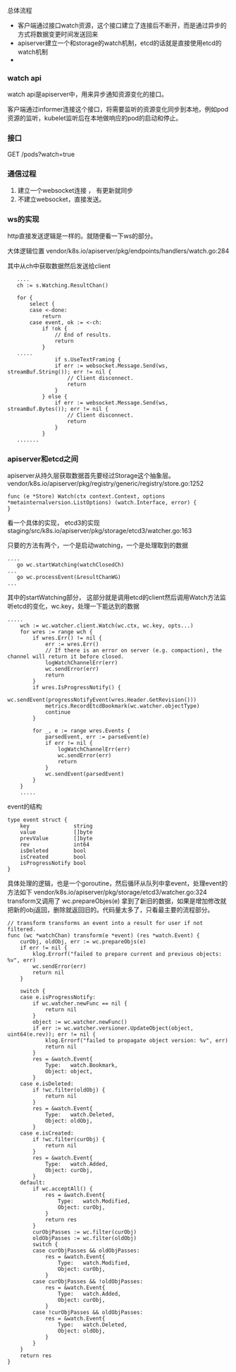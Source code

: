
总体流程 
- 客户端通过接口watch资源，这个接口建立了连接后不断开，而是通过异步的方式将数据变更时间发送回来
- apiserver建立一个和storage的watch机制，etcd的话就是直接使用etcd的watch机制
- 


### watch api
watch api是apiserver中，用来异步通知资源变化的接口。

客户端通过informer连接这个接口，将需要监听的资源变化同步到本地，例如pod资源的监听，kubelet监听后在本地做响应的pod的启动和停止。

### 接口 

 GET /pods?watch=true 

 ### 通信过程 

 1. 建立一个websocket连接 ， 有更新就同步
 2. 不建立websocket，直接发送。

 ### ws的实现
http直接发送逻辑是一样的。就随便看一下ws的部分。

 大体逻辑位置 vendor/k8s.io/apiserver/pkg/endpoints/handlers/watch.go:284

 其中从ch中获取数据然后发送给client

 ```golang 
    ....
    ch := s.Watching.ResultChan()

	for {
		select {
		case <-done:
			return
		case event, ok := <-ch:
			if !ok {
				// End of results.
				return
			}
    .....
    			if s.UseTextFraming {
				if err := websocket.Message.Send(ws, streamBuf.String()); err != nil {
					// Client disconnect.
					return
				}
			} else {
				if err := websocket.Message.Send(ws, streamBuf.Bytes()); err != nil {
					// Client disconnect.
					return
				}
			}
    .......
 ```


 ### apiserver和etcd之间

 apiserver从持久层获取数据首先要经过Storage这个抽象层。 vendor/k8s.io/apiserver/pkg/registry/generic/registry/store.go:1252

 ```golang 
 func (e *Store) Watch(ctx context.Context, options *metainternalversion.ListOptions) (watch.Interface, error) {
 }
 ```

 看一个具体的实现， etcd3的实现 staging/src/k8s.io/apiserver/pkg/storage/etcd3/watcher.go:163

 只要的方法有两个，一个是启动watching，一个是处理取到的数据

 ```golang 
 ....
 	go wc.startWatching(watchClosedCh)
...
	go wc.processEvent(&resultChanWG)
...

 ```


其中的startWatching部分， 这部分就是调用etcd的client然后调用Watch方法监听etcd的变化，wc.key，处理一下能达到的数据

```golang
.....
	wch := wc.watcher.client.Watch(wc.ctx, wc.key, opts...)
	for wres := range wch {
		if wres.Err() != nil {
			err := wres.Err()
			// If there is an error on server (e.g. compaction), the channel will return it before closed.
			logWatchChannelErr(err)
			wc.sendError(err)
			return
		}
		if wres.IsProgressNotify() {
			wc.sendEvent(progressNotifyEvent(wres.Header.GetRevision()))
			metrics.RecordEtcdBookmark(wc.watcher.objectType)
			continue
		}

		for _, e := range wres.Events {
			parsedEvent, err := parseEvent(e)
			if err != nil {
				logWatchChannelErr(err)
				wc.sendError(err)
				return
			}
			wc.sendEvent(parsedEvent)
		}
	}
    .....
```

event的结构 
```golang 
type event struct {
	key              string
	value            []byte
	prevValue        []byte
	rev              int64
	isDeleted        bool
	isCreated        bool
	isProgressNotify bool
}
```

具体处理的逻辑，也是一个goroutine，然后循环从队列中拿event，处理event的方法如下 vendor/k8s.io/apiserver/pkg/storage/etcd3/watcher.go:324  transform又调用了 wc.prepareObjes(e) 拿到了新旧的数据，如果是增加修改就把新的obj返回，删除就返回旧的。代码量太多了，只看最主要的流程部分。
```golang 
// transform transforms an event into a result for user if not filtered.
func (wc *watchChan) transform(e *event) (res *watch.Event) {
	curObj, oldObj, err := wc.prepareObjs(e)
	if err != nil {
		klog.Errorf("failed to prepare current and previous objects: %v", err)
		wc.sendError(err)
		return nil
	}

	switch {
	case e.isProgressNotify:
		if wc.watcher.newFunc == nil {
			return nil
		}
		object := wc.watcher.newFunc()
		if err := wc.watcher.versioner.UpdateObject(object, uint64(e.rev)); err != nil {
			klog.Errorf("failed to propagate object version: %v", err)
			return nil
		}
		res = &watch.Event{
			Type:   watch.Bookmark,
			Object: object,
		}
	case e.isDeleted:
		if !wc.filter(oldObj) {
			return nil
		}
		res = &watch.Event{
			Type:   watch.Deleted,
			Object: oldObj,
		}
	case e.isCreated:
		if !wc.filter(curObj) {
			return nil
		}
		res = &watch.Event{
			Type:   watch.Added,
			Object: curObj,
		}
	default:
		if wc.acceptAll() {
			res = &watch.Event{
				Type:   watch.Modified,
				Object: curObj,
			}
			return res
		}
		curObjPasses := wc.filter(curObj)
		oldObjPasses := wc.filter(oldObj)
		switch {
		case curObjPasses && oldObjPasses:
			res = &watch.Event{
				Type:   watch.Modified,
				Object: curObj,
			}
		case curObjPasses && !oldObjPasses:
			res = &watch.Event{
				Type:   watch.Added,
				Object: curObj,
			}
		case !curObjPasses && oldObjPasses:
			res = &watch.Event{
				Type:   watch.Deleted,
				Object: oldObj,
			}
		}
	}
	return res
}
```